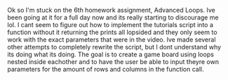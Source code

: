 Ok so I'm stuck on the 6th homework assignment, Advanced Loops. Ive been going at it for a full day now and its really starting to discourage me lol. I cant seem to figure out how to implement the tutorials script into a function without it returning the prints all lopsided and they only seem to work with the exact parameters that were in the video. Ive made several other attempts to completely rewrite the script, but I dont understand why its doing what its doing. The goal is to create a game board using loops nested inside eachother and to have the user be able to input theyre own parameters for the amount of rows and columns in the function call.
